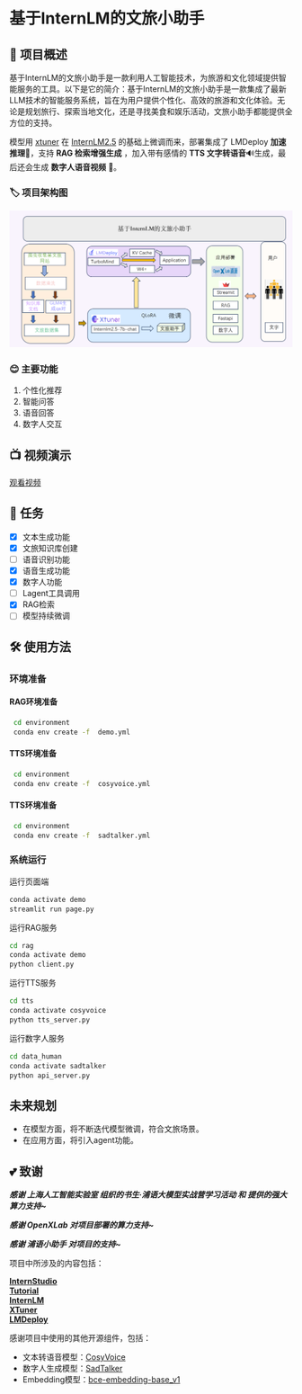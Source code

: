 # 基于InternLM的文旅小助手

## 📖 项目概述
基于InternLM的文旅小助手是一款利用人工智能技术，为旅游和文化领域提供智能服务的工具。以下是它的简介：基于InternLM的文旅小助手是一款集成了最新LLM技术的智能服务系统，旨在为用户提供个性化、高效的旅游和文化体验。无论是规划旅行、探索当地文化，还是寻找美食和娱乐活动，文旅小助手都能提供全方位的支持。

模型用 [xtuner](https://github.com/InternLM/xtuner) 在 [InternLM2.5](https://github.com/InternLM/InternLM) 的基础上微调而来，部署集成了 LMDeploy **加速推理**🚀，支持 **RAG 检索增强生成** ，加入带有感情的 **TTS 文字转语音**🔊生成，最后还会生成 **数字人语音视频** 🦸。

### 🏷️ 项目架构图
<p align="center">
    <img src="./image/架构图.png" alt="alt text" >
</p>

### 😊 主要功能
1. 个性化推荐
2. 智能问答
3. 语音回答
4. 数字人交互

## 📺️ 视频演示
[观看视频](https://www.bilibili.com/video/BV14FY1ejEun/?spm_id_from=333.999.0.0&vd_source=49d7dc394125d1aa584fca04e78a909f)


## 🧾 任务

- [x] 文本生成功能
- [x] 文旅知识库创建
- [ ] 语音识别功能
- [x] 语音生成功能
- [x] 数字人功能
- [ ] Lagent工具调用
- [x] RAG检索
- [ ] 模型持续微调

## 🛠️ 使用方法

### 环境准备

#### RAG环境准备

```bash
 cd environment
 conda env create -f  demo.yml
```

#### TTS环境准备

```bash
 cd environment
 conda env create -f  cosyvoice.yml
```

#### TTS环境准备

```bash
 cd environment
 conda env create -f  sadtalker.yml
```

### 系统运行

运行页面端

```bash
conda activate demo
streamlit run page.py
```

运行RAG服务

```bash
cd rag
conda activate demo
python client.py
```

运行TTS服务

```bash
cd tts
conda activate cosyvoice
python tts_server.py
```

运行数字人服务

```bash
cd data_human
conda activate sadtalker
python api_server.py
```

## 未来规划

- 在模型方面，将不断迭代模型微调，符合文旅场景。
- 在应用方面，将引入agent功能。


## 💕 致谢

***感谢 上海人工智能实验室 组织的书生·浦语大模型实战营学习活动 和 提供的强大算力支持~***

***感谢 OpenXLab 对项目部署的算力支持~***

***感谢 浦语小助手 对项目的支持~***

项目中所涉及的内容包括：

[**InternStudio**](https://studio.intern-ai.org.cn/)  
[**Tutorial**](https://github.com/InternLM/tutorial)  
[**InternLM**](https://github.com/InternLM/InternLM)  
[**XTuner**](https://github.com/InternLM/xtuner)   
[**LMDeploy**](https://github.com/InternLM/lmdeploy)  

感谢项目中使用的其他开源组件，包括：
* 文本转语音模型：[CosyVoice](https://github.com/FunAudioLLM/CosyVoice)
* 数字人生成模型：[SadTalker](https://github.com/OpenTalker/SadTalker)
* Embedding模型：[bce-embedding-base_v1](https://www.modelscope.cn/models/netease-youdao/bce-embedding-base_v1)